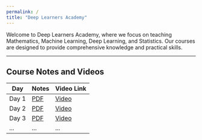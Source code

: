 ```yaml
---
permalink: /
title: "Deep Learners Academy"
---
```

<!--- # Welcome to Deep Learners Academy -->


Welcome to Deep Learners Academy, where we focus on teaching Mathematics, Machine Learning, Deep Learning, and Statistics. Our courses are designed to provide comprehensive knowledge and practical skills.



---

## Course Notes and Videos

| Day | Notes | Video Link |
| --- | ----- | ---------- |
| Day 1 | [PDF](link-to-pdf) | [Video](link-to-video) |
| Day 2 | [PDF](link-to-pdf) | [Video](link-to-video) |
| Day 3 | [PDF](link-to-pdf) | [Video](link-to-video) |
| ... | ... | ... |


<!---
## About Me
I am a Research Engineer specializing in the perception aspect of self-driving cars. I hold a Master's degree in Communication & Signal Processing from IIT Bombay, with expertise in Deep Learning, Algorithms, and Wireless Networks. I am passionate about leveraging technology to make a positive impact and am dedicated to contributing to the advancement of the technology industry.

### [Profile](link-to-your-profile)

## References

- [CPP snippets](https://docs.google.com/document/d/1vqOmUQLjMNSWtA2sj3320rrJb-eU53br9P6kYgB2Fgw/edit?usp=sharing)
- [Linux commands](https://docs.google.com/document/d/1LqXZi_tfDFLgTGCawRm7t7PSSc-XgfItKZgRA9kOi2c/edit?usp=sharing)
- [Git basics](https://docs.google.com/document/d/1tFNbIYvuYCqrobKvcDuVrcfnsQtUtzg3Lz3mIJmbszw/edit?usp=sharing)
- [Mathematics for CS](https://drive.google.com/file/d/1hpOhNSDPqEI9rgZWZIcOEUS2uAO9i842/view?usp=sharing)
- [Finance](https://drive.google.com/file/d/1nhSsg_kz5-3zC6Ude_GveRM_AZ4TgRH0/view?usp=sharing)

## Blog

### [Blog Post 1](link-to-blog-post-1)
A brief description of blog post 1.

### [Blog Post 2](link-to-blog-post-2)
A brief description of blog post 2.

### [Blog Post 3](link-to-blog-post-3)
A brief description of blog post 3.
--->
